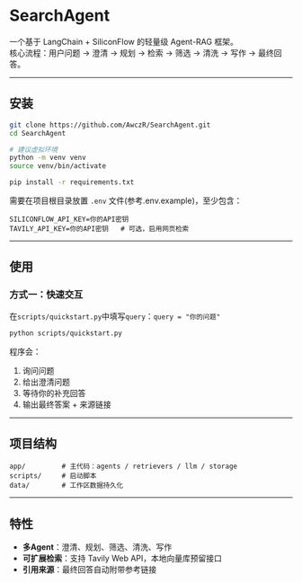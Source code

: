 
# SearchAgent

一个基于 LangChain + SiliconFlow 的轻量级 Agent-RAG 框架。  
核心流程：用户问题 → 澄清 → 规划 → 检索 → 筛选 → 清洗 → 写作 → 最终回答。

---

## 安装

```bash
git clone https://github.com/AwczR/SearchAgent.git
cd SearchAgent

# 建议虚拟环境
python -m venv venv
source venv/bin/activate

pip install -r requirements.txt
```

需要在项目根目录放置 `.env` 文件(参考.env.example)，至少包含：

```env
SILICONFLOW_API_KEY=你的API密钥
TAVILY_API_KEY=你的API密钥   # 可选，启用网页检索
```

---

## 使用

### 方式一：快速交互

在```scripts/quickstart.py```中填写```query```：```query = "你的问题"```
```bash
python scripts/quickstart.py
```
程序会：
1. 询问问题
2. 给出澄清问题
3. 等待你的补充回答
4. 输出最终答案 + 来源链接

---

## 项目结构

```
app/         # 主代码：agents / retrievers / llm / storage
scripts/     # 启动脚本
data/        # 工作区数据持久化
```

---

## 特性

- **多Agent**：澄清、规划、筛选、清洗、写作
- **可扩展检索**：支持 Tavily Web API，本地向量库预留接口
- **引用来源**：最终回答自动附带参考链接

